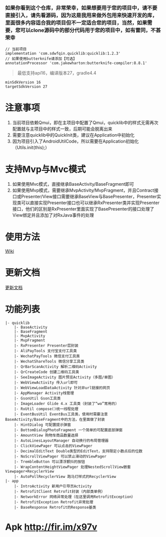 ### 如果你看到这个仓库，非常荣幸，如果想要用于您的项目中，请不要直接引入，请先看源码，因为这是我用来做外包用来快速开发的库，里面很多内容适合我的项目但不一定适合您的项目，当然，如果需要，您可以clone源码中的部分代码用于您的项目中，如有雷同，不甚荣幸

    // 当前项目
    implementation 'com.sdwfqin.quicklib:quicklib:1.2.3'
    // 如果使用butterknife请添加【可选】
    annotationProcessor 'com.jakewharton:butterknife-compiler:8.8.1'

> 最低支持api16，编译版本27，gradle4.4

    minSdkVersion 16
    targetSdkVersion 27
    
# 注意事项

1. 当前项目依赖Qmui，即在主项目中配置了Qmui，quicklib中的样式无需再次配置就与主项目中的样式一致，后期可能会脱离出来
2. 需要注意quicklib中的QuickInit类，建议在Application中初始化
3. 因为项目引入了AndroidUtilCode，所以需要在Application初始化（Utils.init(this);）

# 支持Mvp与Mvc模式

1. 如果使用Mvc模式，直接继承BaseActivity/BaseFragment即可
2. 如果使用Mvp模式，需要继承MvpActivity/MvpFragment，并且Contract接口或Presenter/View接口需要继承BaseView与BasePresenter<T extends BaseView>，Presenter实现类可以直接实现Presenter接口也可以继承RxPresenter<T extends BaseView>类并实现Presenter接口，他们的区别是RxPresenter里面实现了BasePresenter的接口处理了View绑定并且添加了对RxJava事件的处理

# 使用方法

[Wiki](https://github.com/sdwfqin/AndroidQuick/wiki)

# 更新文档

[更新文档](/docs/update.md)

# 功能列表
```
|- quicklib
    |- BaseActivity
    |- BaseFragment
    |- MvpActivity
    |- MvpFragment
    |- RxPresenter Presenter层封装
    |- AliPayTools 支付宝支付工具类
    |- WechatPayTools 微信支付工具类
    |- WechatShareTools 微信分享工具类
    |- QrBarScanActivity 解析二维码Activity
    |- QrCreateCode 创建二维码工具类
    |- SeeImageActivity 图片预览Activity（多图/单图）
    |- WebViewActivity 传入url即可
    |- WebViewLoadDataActivity 针对非url链接的网页
    |- AppManager Activity栈管理
    |- GsonUtil Gson工具类
    |- ImageLoader Glide 4.x 工具类（封装了“wo”常用的）
    |- RxUtil compose()统一线程处理
    |- EventBusUtil EventBus工具类，使用时需要注意BaseActivity/BaseFragment中的方法，在里面做了封装
    |- HintDialog 可配置提示弹窗
    |- BottomDialogPhotoFragment 一个简单的可配置底部弹窗
    |- AmountView 购物车商品数量选择
    |- AutoLinesLayoutManager 自动换行的布局管理器
    |- ClickViewPager 可以点击的ViewPager
    |- DecimalEditText Double类型的EditText，支持限定小数点后的位数
    |- NoScrollViewPager 可以禁止滑动的ViewPager
    |- TrembleButton 可以漂浮颤抖的按钮
    |- WrapContentHeightViewPager 处理NestedScrollView嵌套Viewpager+RecyclerView
    |- AutoPollRecyclerView 跑马灯样式的RecyclerView
|- app
    |- IntroActivity 新用户引导页Activity
    |- RetrofitClient Retrofit封装（内部类单例）
    |- NetworkError 网络异常处理（在这里调用RetrofitException）
    |- RetrofitException Retrofit异常处理
    |- BaseResponse Retrofit的Response基类
```

# Apk http://fir.im/x97v